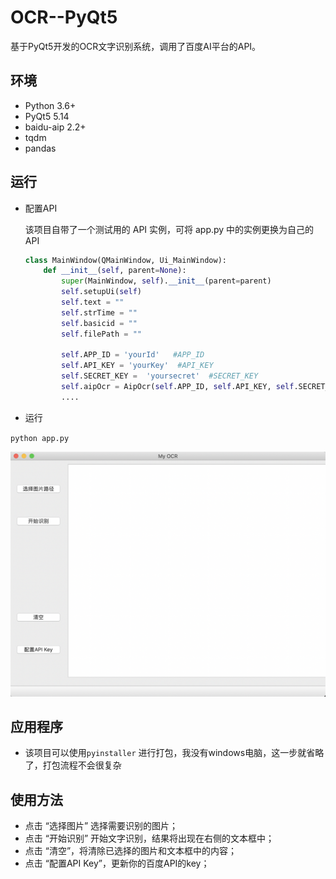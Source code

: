 # OCR--PyQt5
基于PyQt5开发的OCR文字识别系统，调用了百度AI平台的API。


## 环境

- Python 3.6+
- PyQt5 5.14
- baidu-aip 2.2+
- tqdm
- pandas

## 运行

- 配置API

    该项目自带了一个测试用的 API 实例，可将 app.py 中的实例更换为自己的API

    ```python
    class MainWindow(QMainWindow, Ui_MainWindow):
        def __init__(self, parent=None):
            super(MainWindow, self).__init__(parent=parent)
            self.setupUi(self)
            self.text = ""
            self.strTime = ""
            self.basicid = ""
            self.filePath = ""

            self.APP_ID = 'yourId'   #APP_ID
            self.API_KEY = 'yourKey'  #API_KEY
            self.SECRET_KEY =  'yoursecret'  #SECRET_KEY
            self.aipOcr = AipOcr(self.APP_ID, self.API_KEY, self.SECRET_KEY)
            ....
    ```

- 运行

`python app.py`


![](./result/ui.png)


## 应用程序

- 该项目可以使用`pyinstaller` 进行打包，我没有windows电脑，这一步就省略了，打包流程不会很复杂

## 使用方法

- 点击 “选择图片” 选择需要识别的图片；
- 点击 “开始识别” 开始文字识别，结果将出现在右侧的文本框中；
- 点击 “清空”，将清除已选择的图片和文本框中的内容；
- 点击 “配置API Key”，更新你的百度API的key；

